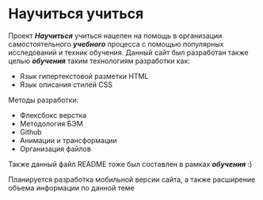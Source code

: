 # Научиться учиться 

Проект ***Научиться*** учиться нацелен на помощь в организации самостоятельного ***учебного*** процесса с помощью популярных исследований и техник обучения.
Данный сайт был разработан также целью ***обучения*** таким технологиям разработки как:   

- Язык гипертекстовой разметки HTML
- Язык описания стилей CSS

Методы разработки:

- Флексбокс верстка
- Методология БЭМ
- Github
- Анимации и трансформации
- Организация файлов 

Также данный файл README тоже был составлен в рамках ***обучения*** :)

Планируется разработка мобильной версии сайта, а также расширение объема информации по данной теме
